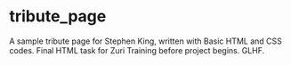 # tribute_page
A sample tribute page for Stephen King, written with Basic HTML and CSS codes. Final HTML task for Zuri Training before project begins.
GLHF. 
